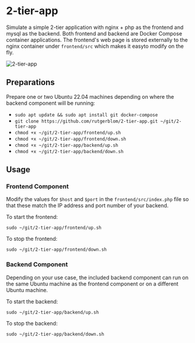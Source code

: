 # 2-tier-app
Simulate a simple 2-tier application with nginx + php as the frontend and mysql as the backend. Both frontend and backend are Docker Compose container applications. The frontend's web page is stored externally to the nginx container under ```frontend/src```  which makes it easyto modify on the fly.

![2-tier-app](images/2-tier-app.png)

## Preparations
Prepare one or two Ubuntu 22.04 machines depending on where the backend component will be running:

* ```sudo apt update && sudo apt install git docker-compose```
* ```git clone https://github.com/rutgerblom/2-tier-app.git ~/git/2-tier-app```
* ```chmod +x ~/git/2-tier-app/frontend/up.sh```
* ```chmod +x ~/git/2-tier-app/frontend/down.sh```
* ```chmod +x ~/git/2-tier-app/backend/up.sh```
* ```chmod +x ~/git/2-tier-app/backend/down.sh```

## Usage
### Frontend Component
Modify the values for ```$host``` and ```$port``` in the ```frontend/src/index.php``` file so that these match the IP address and port number of your backend.

To start the frontend:

```sudo ~/git/2-tier-app/frontend/up.sh```

To stop the frontend:

```sudo ~/git/2-tier-app/frontend/down.sh```

### Backend Component
Depending on your use case, the included backend component can run on the same Ubuntu machine as the frontend component or on a different Ubuntu machine.

To start the backend:
 
```sudo ~/git/2-tier-app/backend/up.sh```

To stop the backend:

```sudo ~/git/2-tier-app/backend/down.sh```